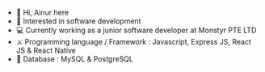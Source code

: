 - 👋 Hi, Ainur here
- 👀 Interested in software development
- 💻 Currently working as a junior software developer at Monstyr PTE LTD
- ⚔ Programming language / Framework : Javascript, Express JS, React JS & React Native
- 💾 Database : MySQL & PostgreSQL
<!---
ainurx/ainurx is a ✨ special ✨ repository because its `README.md` (this file) appears on your GitHub profile.
You can click the Preview link to take a look at your changes.
--->
